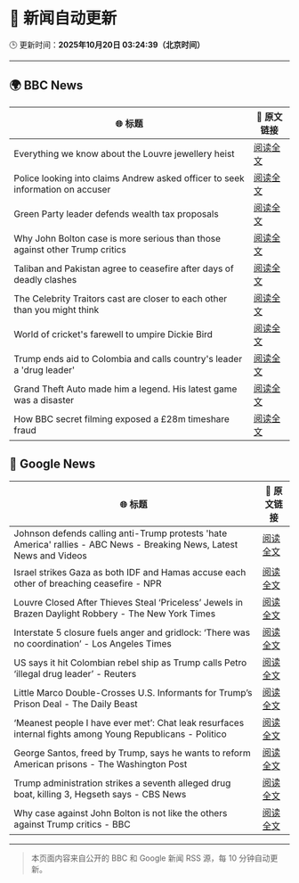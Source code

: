 # 🧠 新闻自动更新

🕒 更新时间：**2025年10月20日 03:24:39（北京时间）**

---

## 🌍 BBC News

| 🌐 标题 | 🔗 原文链接 |
|--------|-------------|
| Everything we know about the Louvre jewellery heist | [阅读全文](https://www.bbc.com/news/articles/cg7nrlkg0zxo?at_medium=RSS&at_campaign=rss) |
| Police looking into claims Andrew asked officer to seek information on accuser | [阅读全文](https://www.bbc.com/news/articles/c3970mxwz9vo?at_medium=RSS&at_campaign=rss) |
| Green Party leader defends wealth tax proposals | [阅读全文](https://www.bbc.com/news/articles/cly2nyz3ed2o?at_medium=RSS&at_campaign=rss) |
| Why John Bolton case is more serious than those against other Trump critics | [阅读全文](https://www.bbc.com/news/articles/cnvejvr5gn6o?at_medium=RSS&at_campaign=rss) |
| Taliban and Pakistan agree to ceasefire after days of deadly clashes | [阅读全文](https://www.bbc.com/news/articles/cze6nzpl74do?at_medium=RSS&at_campaign=rss) |
| The Celebrity Traitors cast are closer to each other than you might think | [阅读全文](https://www.bbc.com/news/articles/cj3z5yj4l60o?at_medium=RSS&at_campaign=rss) |
| World of cricket's farewell to umpire Dickie Bird | [阅读全文](https://www.bbc.com/news/articles/c7816gyny22o?at_medium=RSS&at_campaign=rss) |
| Trump ends aid to Colombia and calls country's leader a 'drug leader' | [阅读全文](https://www.bbc.com/news/articles/cn8xg1jve73o?at_medium=RSS&at_campaign=rss) |
| Grand Theft Auto made him a legend. His latest game was a disaster | [阅读全文](https://www.bbc.com/news/articles/c4gzn34gwvwo?at_medium=RSS&at_campaign=rss) |
| How BBC secret filming exposed a £28m timeshare fraud | [阅读全文](https://www.bbc.com/news/articles/c33pelk6pmlo?at_medium=RSS&at_campaign=rss) |

## 📰 Google News

| 🌐 标题 | 🔗 原文链接 |
|--------|-------------|
| Johnson defends calling anti-Trump protests 'hate America' rallies - ABC News - Breaking News, Latest News and Videos | [阅读全文](https://news.google.com/rss/articles/CBMiqwFBVV95cUxPU25HVDl2THlfMjJxMnlMX3hNTjg1VzEycnZUTVFNWWFJWXBRLV9yZHhwOTlOdlU4NkM4NUw0Ml9SenJJMVZEc29DUXJGM0dMdWd3eXEyRjdlS0JWQzBRYzRUN3RLVmg0NVVIeTdoTE5hZzJpQU9Tdmo5dEVoMU4wMVd3TmRLOHNlTnltd2llcE85MUxBZ3dYdnRvUWdMaWlEWS1RdXE0N2ZOVknSAbABQVVfeXFMT21FOHdfWnFhRkJUOEZTQXV6SlhiNXYwYUpWTG5pMVhwSU9oMUhHbTVrTFZ3a0xpR3NCZXl3Ty0zREhkaW4xZjNua1M1S3FHQjluQ1ZhUXZVOUM0dnlqb1lSUUlrOEdfY0NYMktiSWJubWlxNm1ZT2xEc2U5X0lZY2xhVjlhMTAxbVltZVpZcU4yTVFESUY1ZG45N2hRRnNPdzlDSUVSdE94WFl0RlZuMVI?oc=5) |
| Israel strikes Gaza as both IDF and Hamas accuse each other of breaching ceasefire - NPR | [阅读全文](https://news.google.com/rss/articles/CBMiugFBVV95cUxOdGdSeG1PcHdXelNfX2tmd2IyemozSFJCNWdxNHNDRXFucGtRdkVwaFM2X1JuUXNYeFZZX1RQSXBtbkJBWldOSVZudV9rdGFaMmVZUmd4bXlzeU9tam9yVmVPQzdGa0FFTDU0U2RiR2hfRU1La0x4ZE5NajNDcXgwbFQ3LXExWHVrb2MwQlJuVjNyOUl2a0xBVDlxVlFoZTE5NEtBbTR3UjZIbDNRb0RGd29JSmFYUG1Jd2c?oc=5) |
| Louvre Closed After Thieves Steal ‘Priceless’ Jewels in Brazen Daylight Robbery - The New York Times | [阅读全文](https://news.google.com/rss/articles/CBMifkFVX3lxTE5PNDU0NTVucXBOdnNuUTNWWUlUZ0tmZVFVNHA5cWhQcEFJS09tRzVJQUQ3UlA3ZnFRcnd4bEgyNXc4SERhb2dEam5UTVVhWks0U3U5ZUR4TWJ5b0NUUjJGVjBQMG5NbFlXRzZWNTZISWJzSDd5OTdXSEwwMjQ1QQ?oc=5) |
| Interstate 5 closure fuels anger and gridlock: ‘There was no coordination’ - Los Angeles Times | [阅读全文](https://news.google.com/rss/articles/CBMiwAFBVV95cUxPZFptNHEzelUwUGYwNFJkVklFQnN6bDhIX3ZHMjZwMFRHRnJvRG9Vbk90ZzBmV2pOc3BlMnFxel82aDNaSUU0Q0hMeGhkeFFfZWFpNkpSbTJzVUJ2Z3otcG41ZkhCT2hwWGVtMmxPTFlEWG93MnFaMkxDY0c5Q3lWWjljM2FEZ0prbl9QUmdxUVp5SkdpX3VQRWkyU3RKM29mX0NDWWRFS2xURjRzQ2VZWjNXNjEwMDEtbEQyT1FaUzQ?oc=5) |
| US says it hit Colombian rebel ship as Trump calls Petro ‘illegal drug leader’ - Reuters | [阅读全文](https://news.google.com/rss/articles/CBMitAFBVV95cUxNdkdxaEhGVnNFY3JUbU9UVW5UYU12Y0loM09xdkF1SkdYTnoza2t2d2VRZ2dzNV9DWm00VGo1M3VoYk1GVWItZzk4WEl2TXBtMGExR0VNdmJXU1ZHa3BaOVlsLVBiOXVqcTdDUVZIV01CenQ4dDlDUWk3eDlqR1c0cHBfRVBLYThHZGk5U2c3aV9WZ2k0ZHR0TlRXRlZocXI1M1kxODZTeVdJLU0tNUE5UVpmNHg?oc=5) |
| Little Marco Double-Crosses U.S. Informants for Trump’s Prison Deal - The Daily Beast | [阅读全文](https://news.google.com/rss/articles/CBMimwFBVV95cUxPTHI4X1dQSTBXZ2gySE5WeVBfa3pGWjJnejZxZnY0SXhiVnNMOXBXQTU2OE1NSEJpNWF5cC1CbFRxLTN3SzZSS09tYjFRakRxRzhnVUhyNW5fZ3VpYlB0dERrM1g0UE1VQUoxRktTRUdJc2N0QVc4VjlweTh5R2M3WkR6ZnRORWZEZ1I0c3VxdXk3NlAtY091cTl3OA?oc=5) |
| ‘Meanest people I have ever met’: Chat leak resurfaces internal fights among Young Republicans - Politico | [阅读全文](https://news.google.com/rss/articles/CBMikwFBVV95cUxNR2R2TV9rSlpZVnFZSkxnVjZRREpoeGlKOGZDREwtcktQMHE5bUg2ZGltQVE0ZXRwY1M0TnRpNUhDR0JVN0hfVmhicm95S29xQ2RNdVgwck5lS2JLaDJxOWRVSGxFS05sSFVfcWdaWFV3MzVpTy1fMkJvSE1LeEVJWjFLWW1Kc0xnQkp5MjZQYU9jNnc?oc=5) |
| George Santos, freed by Trump, says he wants to reform American prisons - The Washington Post | [阅读全文](https://news.google.com/rss/articles/CBMipwFBVV95cUxQcDIwR0U3alNRTUlELWV5N1lFaEcyRnp1am1sVjBxbUNXaHk3cGhHNVkxbWNESWdvUEoxUGktVE80dk9Mei1RXzRqTTRBMnc4YTByMnFXRzYwb2dpQVowV1NrQlBFcWZOcW1kZEdWaUo5UldTWXNlQl82dHQzVlRWTXF0N3N5OURsdFl3OXhnS1psU2JTYXNoQ3FSUk43aUk0WWpKdnJvZw?oc=5) |
| Trump administration strikes a seventh alleged drug boat, killing 3, Hegseth says - CBS News | [阅读全文](https://news.google.com/rss/articles/CBMiiAFBVV95cUxQRmtzU05QQ01oZ3ZSWkRoWkJIUWo3Rm5YNGxpeVhFR2IzYnlGRjV4ZTd1b2hzSE8xRkxOVTY1c21uMTZMTHpJRm1JUUlwTEM2Sm5UT1hocFVsbW1JWGFlMm5leHhxblNyTk9GRkNQaVpBanhjTWRjU2lHUEhZWm9YbktQMUFmRkRS0gGOAUFVX3lxTE5oTEtxZUx6MkVVMlJkZFIzUE44eU1KeDdMaDdtLUE5WG4xczhrQ2tGTkFjZkl1bUk3NGRoeUJaam8tS0piN3BUQ3JETHIydzg0VHJKdUNSbFE1SC13ZS1pZmJJSUFNbVhnZ21tblFIU3oyMXNHY292aEdXSnJlMjFnYkJGdDM2T3Fhb1FzQlE?oc=5) |
| Why case against John Bolton is not like the others against Trump critics - BBC | [阅读全文](https://news.google.com/rss/articles/CBMiWkFVX3lxTE5ORVU4QWo1bUFFV1hkbVk1TnJDVE1GWmRRQm5LZ0NkZUZMeUYtaWJLekZPUWprdFF4Q2UyRktJMlVJN2gzanhtel93RFcwZmIwZW9yaUxzTWE0UdIBX0FVX3lxTFBLSDhZSFJMMzNVUE1IOW1DakotZURlOUhJUGN0MjJfeXZ0QnpRYUpjVmdpMWo4YmNqVFJNYkQxcEdobGdhdjhkTjlfTVFkTy00MTlROUtMZW11MXlDN1NV?oc=5) |

---
> 本页面内容来自公开的 BBC 和 Google 新闻 RSS 源，每 10 分钟自动更新。